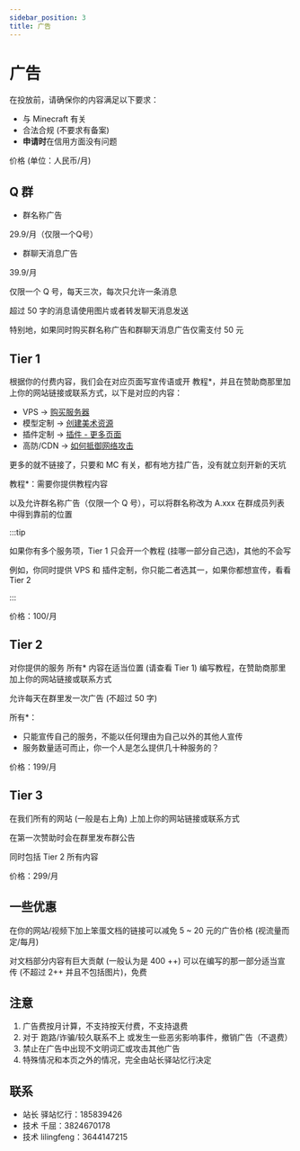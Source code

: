 ```yaml
---
sidebar_position: 3
title: 广告
---
```


# 广告

在投放前，请确保你的内容满足以下要求：

* 与 Minecraft 有关
* 合法合规 (不要求有备案)
* **申请时**在信用方面没有问题

价格 (单位：人民币/月)

## Q 群

- 群名称广告

29.9/月（仅限一个Q号）

- 群聊天消息广告

39.9/月

仅限一个 Q 号，每天三次，每次只允许一条消息

超过 50 字的消息请使用图片或者转发聊天消息发送

特别地，如果同时购买群名称广告和群聊天消息广告仅需支付 50 元

## Tier 1

根据你的付费内容，我们会在对应页面写宣传语或开 教程*，并且在赞助商那里加上你的网站链接或联系方式，以下是对应的内容：

- VPS -> [购买服务器](/process/deploy/purchase-server)
- 模型定制 -> [创建美术资源](/process/create-art-assets)
- 插件定制 -> [插件 - 更多页面](/Java/process/plugin/more)
- 高防/CDN -> [如何抵御网络攻击](/process/maintenance/how-to-defend-against-cyber-attacks)

更多的就不链接了，只要和 MC 有关，都有地方挂广告，没有就立刻开新的天坑

教程*：需要你提供教程内容

以及允许群名称广告（仅限一个 Q 号），可以将群名称改为 A.xxx 在群成员列表中得到靠前的位置

:::tip

如果你有多个服务项，Tier 1 只会开一个教程 (挂哪一部分自己选)，其他的不会写

例如，你同时提供 VPS 和 插件定制，你只能二者选其一，如果你都想宣传，看看 Tier 2

:::

价格：100/月

## Tier 2

对你提供的服务 所有* 内容在适当位置 (请查看 Tier 1) 编写教程，在赞助商那里加上你的网站链接或联系方式

允许每天在群里发一次广告 (不超过 50 字)

所有*：

- 只能宣传自己的服务，不能以任何理由为自己以外的其他人宣传
- 服务数量适可而止，你一个人是怎么提供几十种服务的？

价格：199/月

## Tier 3

在我们所有的网站 (一般是右上角) 上加上你的网站链接或联系方式

在第一次赞助时会在群里发布群公告

同时包括 Tier 2 所有内容

价格：299/月

## 一些优惠

在你的网站/视频下加上笨蛋文档的链接可以减免 5 ~ 20 元的广告价格 (视流量而定/每月)

对文档部分内容有巨大贡献 (一般认为是 400 ++) 可以在编写的那一部分适当宣传 (不超过 2++ 并且不包括图片)，免费

## 注意

1. 广告费按月计算，不支持按天付费，不支持退费
2. 对于 跑路/诈骗/较久联系不上 或发生一些恶劣影响事件，撤销广告（不退费）
3. 禁止在广告中出现不文明词汇或攻击其他广告
4. 特殊情况和本页之外的情况，完全由站长驿站忆行决定

## 联系

- 站长 驿站忆行：185839426
- 技术 千屈：3824670178
- 技术 lilingfeng：3644147215
